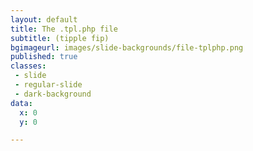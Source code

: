 ```yaml
---
layout: default
title: The .tpl.php file
subtitle: (tipple fip)
bgimageurl: images/slide-backgrounds/file-tplphp.png
published: true
classes:
 - slide
 - regular-slide
 - dark-background
data:
  x: 0
  y: 0

---
```


